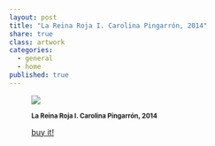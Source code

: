 ```yaml
---
layout: post
title: "La Reina Roja I. Carolina Pingarrón, 2014"
share: true
class: artwork
categories:
  - general
  - home
published: true
---
```


<figure class="text-center">
	<img src="http://www.inpocketart.com/wp-content/uploads/2014/07/la-reina-roja-I-carolina-pingarron-2014-watermark.jpg">
	<figcaption>
		<p><small><strong>La Reina Roja I. Carolina Pingarrón, 2014</strong></small></p>
		<p><a href="http://www.inpocketart.com/product/la-reina-roja-i-carolina-pingarron-2014/" class="btn btn-primary btn-lg"><i class="fa fa-credit-card"></i> buy it!</a></p>
	</figcaption>
</figure>